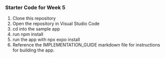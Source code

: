 ### Starter Code for Week 5

1. Clone this repository
2. Open the repository in Visual Studio Code
3. cd into the sample app
4. run npm install
5. run the app with npx expo install
6. Reference the IMPLEMENTATION_GUIDE markdown file for instructions for building the app.

